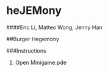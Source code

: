 # heJEMony
####Eric Li, Matteo Wong, Jenny Han

##Burger Hegemony

###Instructions
1. Open Minigame.pde